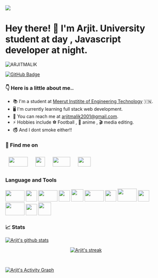 <img src = "https://github.com/ARJITMALIK/arjitmalik2001.github.io/blob/main/Lo%20There!%20%F0%9F%91%8B.png?raw=true">

# Hey there! 👋 I'm Arjit. University student at day , Javascript developer at night.

<img src="https://komarev.com/ghpvc/?username=ARJITMALIK&label=Profile%20views&color=0cdeed&style=plastic" alt="ARJITMALIK" />

<a href="https://github.com/ARJITMALIK?tab=followers"><img src="https://img.shields.io/github/followers/ARJITMALIK?label=Followers&style=social" alt="GitHub Badge"></a>

### :point_down:  Here is a little about me..
* :books: I'm a student at [Meerut Institite of Engineering Technology](https://miet.ac.in/) :india:.
* :desktop_computer: I'm currently learning full stack web development.
* :incoming_envelope: You can reach me at <a href = "mailto:arjitmalik2001@gmail.com">arjitmalik2001@gmail.com</a>.
* :zap: Hobbies include :soccer: Football , 	:eyes: anime , :clapper: media editing.
* :no_smoking: And I dont smoke either!!
 
 

### :mag_right:  Find me on
<p>
     <a href = "https://www.linkedin.com/in/arjit-malik-799449206" ><img src = "https://external-content.duckduckgo.com/iu/?u=https%3A%2F%2Fmyclouddoor.com%2Fwp-content%2Fuploads%2F2019%2F11%2FLinkedin-logo.png&f=1&nofb=1" height = "30px" width = "60px" style = "margin:10px;"></a>
     <a href = "https://twitter.com/MalikArjit?s=08" ><img src = "https://external-content.duckduckgo.com/iu/?u=http%3A%2F%2Fpngimg.com%2Fuploads%2Ftwitter%2Ftwitter_PNG3.png&f=1&nofb=1" height = "30px" width = "30px" style = "margin:10px;"></a>
     <a href = "https://instagram.com/code.creep?utm_medium=copy_link" ><img src = "https://external-content.duckduckgo.com/iu/?u=https%3A%2F%2F1000marcas.net%2Fwp-content%2Fuploads%2F2019%2F11%2FLogo-Instagram.png&f=1&nofb=1" height = "30px" width = "55px" style = "margin:10px;"></a>
     <a href = "https://discord.gg/sajfhadCHy" ><img src = "https://external-content.duckduckgo.com/iu/?u=https%3A%2F%2Fcdn.freebiesupply.com%2Flogos%2Fthumbs%2F2x%2Fdiscord-logo.png&f=1&nofb=1" height = "30px" width = "40px" style = "margin:10px;"></a>
</p>

### Language and Tools

<p>
 <a href = "#" ><img src = "https://external-content.duckduckgo.com/iu/?u=https%3A%2F%2Flogos-marques.com%2Fwp-content%2Fuploads%2F2021%2F03%2FLinux-Logo-2048x1158.png&f=1&nofb=1" height = "35px" width = "60px"></a>
 <a href = "#" ><img src = "https://external-content.duckduckgo.com/iu/?u=https%3A%2F%2Frockpi.eu%2Fmw%2Fimages%2Fc%2Fc9%2FLogo.png&f=1&nofb=1" height = "35px" width = "35px"></a>
 <a href = "#" ><img src = "https://external-content.duckduckgo.com/iu/?u=https%3A%2F%2Fwww.freepnglogos.com%2Fuploads%2Fjavascript-png%2Fjs-logo-on-yellow-11.png&f=1&nofb=1" height = "35px" width = "60px"></a>
 <a href = "#" ><img src = "https://external-content.duckduckgo.com/iu/?u=https%3A%2F%2Flogos-download.com%2Fwp-content%2Fuploads%2F2017%2F07%2FHTML5_badge.png&f=1&nofb=1" height = "35px" width = "35px"></a>
 <a href = "#" ><img src = "https://external-content.duckduckgo.com/iu/?u=https%3A%2F%2Fwww.viziopoint.com%2Fimages%2Fcss3-logo.png&f=1&nofb=1" height = "38px" width = "38px"></a>
 <a href = "#" ><img src = "https://external-content.duckduckgo.com/iu/?u=https%3A%2F%2Fhoing.io%2Fstorage%2F2020%2F10%2Fvscode-logo-2.png&f=1&nofb=1" height = "35px" width = "60px"></a>
 <a href = "#" ><img src = "https://external-content.duckduckgo.com/iu/?u=https%3A%2F%2Fclipartart.com%2Fimages%2Fvim-logo-clipart-9.png&f=1&nofb=1" height = "35px" width = "35px"></a>
 <a href = "#" ><img src = "https://external-content.duckduckgo.com/iu/?u=https%3A%2F%2Fdownload.logo.wine%2Flogo%2FEmacs%2FEmacs-Logo.wine.png&f=1&nofb=1" height = "40px" width = "60px"></a>
 <a href = "#" ><img src = "https://external-content.duckduckgo.com/iu/?u=https%3A%2F%2Fpngimg.com%2Fuploads%2Fmysql%2Fmysql_PNG36.png&f=1&nofb=1" height = "35px" width = "35px"></a>
 <a href = "#" ><img src = "https://external-content.duckduckgo.com/iu/?u=https%3A%2F%2Fdownload.logo.wine%2Flogo%2FBootstrap_(front-end_framework)%2FBootstrap_(front-end_framework)-Logo.wine.png&f=1&nofb=1" height = "40px" width = "60px"></a>
 <a href = "#" ><img src = "https://external-content.duckduckgo.com/iu/?u=https%3A%2F%2Fupload.wikimedia.org%2Fwikipedia%2Fcommons%2Fthumb%2F3%2F3f%2FGit_icon.svg%2F1024px-Git_icon.svg.png&f=1&nofb=1" height = "35px" width = "35px"></a>
 <a href = "#" ><img src = "https://external-content.duckduckgo.com/iu/?u=http%3A%2F%2Fforum.sublimetext.com%2Fuploads%2Fst-apple-touch-icon.png&f=1&nofb=1" height = "40px" width = "40px"></a>
 
</p>

### :chart_with_upwards_trend:  Stats


[![Arjit's github stats](https://github-readme-stats.vercel.app/api?username=ARJITMALIK&count_private=true&show_icons=true&theme=radical&hide_rank=false)](https://github.com/anuraghazra/github-readme-stats) 


<p align="center">
    <a href="https://github.com/ARJITMALIK/github-readme-streak-stats">
        <img title="🔥 Get streak stats for your profile at git.io/streak-stats" alt="Arjit's streak" src="https://github-readme-streak-stats.herokuapp.com/?user=ARJITMALIK&theme=black-ice&hide_border=true&stroke=0000&background=060A0CD0"/>
    </a>
</p>

<br>

<a href="https://github.com/ARJITMALIK/github-readme-activity-graph"><img alt="Arjit's Activity Graph" src="https://activity-graph.herokuapp.com/graph?username=ARJITMALIK&bg_color=0D1117&color=5BCDEC&line=5BCDEC&point=FFFFFF&hide_border=true" /></a>





